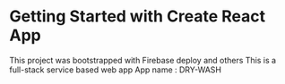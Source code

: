 # Getting Started with Create React App

This project was bootstrapped with Firebase deploy and others
This is a full-stack service based web app
App name : DRY-WASH
